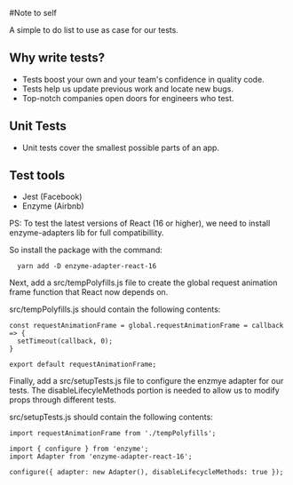 #Note to self

A simple to do list to use as case for our tests.

## Why write tests?

* Tests boost your own and your team's confidence in quality code.
* Tests help us update previous work and locate new bugs.
* Top-notch companies open doors for engineers who test.

## Unit Tests

* Unit tests cover the smallest possible parts of an app.

## Test tools
* Jest (Facebook)
* Enzyme (Airbnb)

PS:
To test the latest versions of React (16 or higher), we need to install enzyme-adapters lib for full compatibillity.

So install the package with the command:
```
  yarn add -D enzyme-adapter-react-16 
```

Next, add a src/tempPolyfills.js file to create the global request animation frame function that React now depends on.

src/tempPolyfills.js should contain the following contents:
```
const requestAnimationFrame = global.requestAnimationFrame = callback => {
  setTimeout(callback, 0);
}
 
export default requestAnimationFrame;
```
Finally, add a src/setupTests.js file to configure the enzmye adapter for our tests. The disableLifecyleMethods portion is needed to allow us to modify props through different tests.

src/setupTests.js should contain the following contents:
```
import requestAnimationFrame from './tempPolyfills';
 
import { configure } from 'enzyme';
import Adapter from 'enzyme-adapter-react-16';
 
configure({ adapter: new Adapter(), disableLifecycleMethods: true });
```
